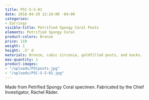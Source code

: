 ```yaml
---
title: PSC-S-S-01
date: 2018-04-29 22:24:00 -04:00
categories:
- Earrings
visible-title: Petrified Spongy Coral Posts
elements: Petrified Spongy Coral
product-colors: Bronze
price: 110
weight: 1
height: .5" d
materials: Bronze, cubic zirconia, goldfilled posts, and backs.
max-quantity: 1
product-images:
- "/uploads/PSCposts.jpg"
- "/uploads/PSC-S-S-01.jpg"
---
```


Made from Petrified Spongy Coral specimen. Fabricated by the Chief Investigator, Ráchel Räder.